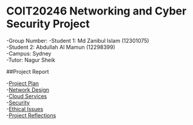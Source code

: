 # COIT20246 Networking and Cyber Security Project

-Group Number:
-Student 1: Md Zanibul Islam (12301075)  
-Student 2: Abdullah Al Mamun (12298399)  
-Campus: Sydney  
-Tutor: Nagur Sheik  

##Project Report  

-[Project Plan](./plan.md)  
-[Network Design](./network.md)  
-[Cloud Services](./cloud.md)  
-[Security](./security.md)  
-[Ethical Issues](./ethics.md)  
-[Project Reflections](./reflection.md)  
